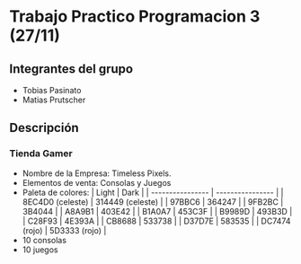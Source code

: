 # Trabajo Practico Programacion 3 (27/11)

## Integrantes del grupo

- Tobias Pasinato
- Matias Prutscher

## Descripción

### Tienda Gamer

- Nombre de la Empresa: Timeless Pixels.
- Elementos de venta: Consolas y Juegos
- Paleta de colores:
| Light            | Dark             |
| ---------------- | ---------------- |
| 8EC4D0 (celeste) | 314449 (celeste) |
| 97BBC6           | 364247           |
| 9FB2BC           | 3B4044           |
| A8A9B1           | 403E42           |
| B1A0A7           | 453C3F           |
| B9989D           | 493B3D           |
| C28F93           | 4E393A           |
| CB8688           | 533738           |
| D37D7E           | 583535           |
| DC7474 (rojo)    | 5D3333 (rojo)    |
- 10 consolas
- 10 juegos
